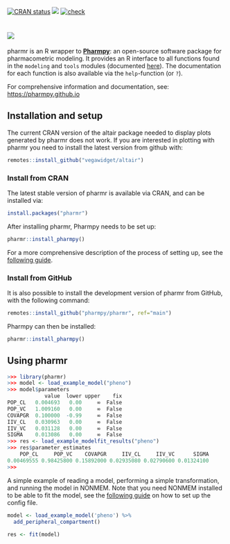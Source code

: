 <!-- badges: start -->

[![CRAN status](https://www.r-pkg.org/badges/version/pharmr)](https://cran.r-project.org/package=pharmr)
[![](https://img.shields.io/github/r-package/v/pharmpy/pharmr?label=github%20version&logo=github)](https://github.com/pharmpy/pharmr)
[![check](https://github.com/pharmpy/pharmr/actions/workflows/check.yaml/badge.svg)](https://github.com/pharmpy/pharmr/actions)
<!-- badges: end -->

# ![](https://github.com/pharmpy/pharmpy/blob/main/docs/pharmr_logo.svg)

pharmr is an R wrapper to [**Pharmpy**](https://github.com/pharmpy/pharmpy): an open-source software package for 
pharmacometric modeling. It provides an R interface to all functions found in the `modeling` and `tools` modules
(documented [here](https://pharmpy.github.io/latest/api.html)). The documentation for each function is also available via the `help`-function (or `?`). 

For comprehensive information and documentation, see: https://pharmpy.github.io

## Installation and setup

The current CRAN version of the altair package needed to display plots generated by pharmr does not work. If you are interested in plotting with pharmr you need to install the latest version from github with:

```R
remotes::install_github("vegawidget/altair")
```

### Install from CRAN

The latest stable version of pharmr is available via CRAN, and can be installed via:

```R
install.packages("pharmr")
```

After installing pharmr, Pharmpy needs to be set up:

```R
pharmr::install_pharmpy()
```

For a more comprehensive description of the process of setting up, see the [following guide](https://pharmpy.github.io/latest/using_r.html).

### Install from GitHub

It is also possible to install the development version of pharmr from GitHub, with the following command:

```R
remotes::install_github("pharmpy/pharmr", ref="main")
```

Pharmpy can then be installed:

```R
pharmr::install_pharmpy()
```

## Using pharmr

```R
>>> library(pharmr)
>>> model <- load_example_model("pheno")
>>> model$parameters
            value  lower upper    fix
POP_CL   0.004693   0.00     ∞  False
POP_VC   1.009160   0.00     ∞  False
COVAPGR  0.100000  -0.99     ∞  False
IIV_CL   0.030963   0.00     ∞  False
IIV_VC   0.031128   0.00     ∞  False
SIGMA    0.013086   0.00     ∞  False
>>> res <- load_example_modelfit_results("pheno")
>>> res$parameter_estimates
    POP_CL     POP_VC    COVAPGR     IIV_CL     IIV_VC      SIGMA 
0.00469555 0.98425800 0.15892000 0.02935080 0.02790600 0.01324100 
>>>
```

A simple example of reading a model, performing a simple transformation, and running the model in NONMEM. Note that
you need NONMEM installed to be able to fit the model, see the [following guide](https://pharmpy.github.io/latest/configuration.html) 
on how to set up the config file.

```R
model <- load_example_model('pheno') %>%
  add_peripheral_compartment()
 
res <- fit(model)
```
